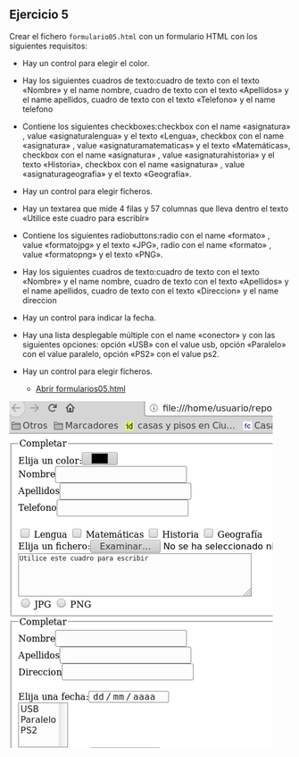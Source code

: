 
## Ejercicio 5

Crear el fichero `formulario05.html` con un formulario HTML con los siguientes requisitos:

* Hay un control para elegir el color.
* Hay los siguientes cuadros de texto:cuadro de texto con el texto «Nombre» y el name nombre, cuadro de texto con el texto «Apellidos» y el name apellidos, cuadro de texto con el texto «Telefono» y el name telefono
* Contiene los siguientes checkboxes:checkbox con el name «asignatura» , value «asignaturalengua» y el texto «Lengua», checkbox con el name «asignatura» , value «asignaturamatematicas» y el texto «Matemáticas», checkbox con el name «asignatura» , value «asignaturahistoria» y el texto «Historia», checkbox con el name «asignatura» , value «asignaturageografia» y el texto «Geografía».
* Hay un control para elegir ficheros.
* Hay un textarea que mide 4 filas y 57 columnas que lleva dentro el texto «Utilice este cuadro para escribir»
* Contiene los siguientes radiobuttons:radio con el name «formato» , value «formatojpg» y el texto «JPG», radio con el name «formato» , value «formatopng» y el texto «PNG».
* Hay los siguientes cuadros de texto:cuadro de texto con el texto «Nombre» y el name nombre, cuadro de texto con el texto «Apellidos» y el name apellidos, cuadro de texto con el texto «Direccion» y el name direccion
* Hay un control para indicar la fecha.
* Hay una lista desplegable múltiple con el name «conector» y con las siguientes opciones: opción «USB» con el value usb, opción «Paralelo» con el value paralelo, opción «PS2» con el value ps2.
* Hay un control para elegir ficheros.
  
  - [Abrir formularios05.html](formularios05.html)

![alt text](image-4.png)
